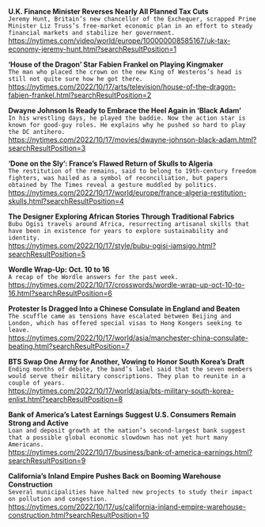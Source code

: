 **U.K. Finance Minister Reverses Nearly All Planned Tax Cuts**\
`Jeremy Hunt, Britain’s new chancellor of the Exchequer, scrapped Prime Minister Liz Truss’s free-market economic plan in an effort to steady financial markets and stabilize her government.`\
https://nytimes.com/video/world/europe/100000008585167/uk-tax-economy-jeremy-hunt.html?searchResultPosition=1

**‘House of the Dragon’ Star Fabien Frankel on Playing Kingmaker**\
`The man who placed the crown on the new King of Westeros’s head is still not quite sure how he got there.`\
https://nytimes.com/2022/10/17/arts/television/house-of-the-dragon-fabien-frankel.html?searchResultPosition=2

**Dwayne Johnson Is Ready to Embrace the Heel Again in ‘Black Adam’**\
`In his wrestling days, he played the baddie. Now the action star is known for good-guy roles. He explains why he pushed so hard to play the DC antihero.`\
https://nytimes.com/2022/10/17/movies/dwayne-johnson-black-adam.html?searchResultPosition=3

**‘Done on the Sly’: France’s Flawed Return of Skulls to Algeria**\
`The restitution of the remains, said to belong to 19th-century freedom fighters, was hailed as a symbol of reconciliation, but papers obtained by The Times reveal a gesture muddled by politics.`\
https://nytimes.com/2022/10/17/world/europe/france-algeria-restitution-skulls.html?searchResultPosition=4

**The Designer Exploring African Stories Through Traditional Fabrics**\
`Bubu Ogisi travels around Africa, resurrecting artisanal skills that have been in existence for years to explore sustainability and identity.`\
https://nytimes.com/2022/10/17/style/bubu-ogisi-iamsigo.html?searchResultPosition=5

**Wordle Wrap-Up: Oct. 10 to 16**\
`A recap of the Wordle answers for the past week.`\
https://nytimes.com/2022/10/17/crosswords/wordle-wrap-up-oct-10-to-16.html?searchResultPosition=6

**Protester Is Dragged Into a Chinese Consulate in England and Beaten**\
`The scuffle came as tensions have escalated between Beijing and London, which has offered special visas to Hong Kongers seeking to leave.`\
https://nytimes.com/2022/10/17/world/asia/manchester-china-consulate-beating.html?searchResultPosition=7

**BTS Swap One Army for Another, Vowing to Honor South Korea’s Draft**\
`Ending months of debate, the band’s label said that the seven members would serve their military conscriptions. They plan to reunite in a couple of years.`\
https://nytimes.com/2022/10/17/world/asia/bts-military-south-korea-enlist.html?searchResultPosition=8

**Bank of America’s Latest Earnings Suggest U.S. Consumers Remain Strong and Active**\
`Loan and deposit growth at the nation’s second-largest bank suggest that a possible global economic slowdown has not yet hurt many Americans.`\
https://nytimes.com/2022/10/17/business/bank-of-america-earnings.html?searchResultPosition=9

**California’s Inland Empire Pushes Back on Booming Warehouse Construction**\
`Several municipalities have halted new projects to study their impact on pollution and congestion.`\
https://nytimes.com/2022/10/17/us/california-inland-empire-warehouse-construction.html?searchResultPosition=10

